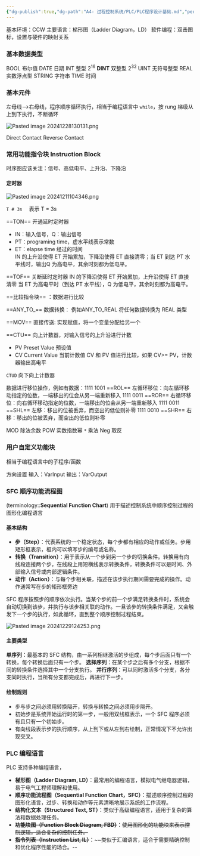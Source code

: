 ```yaml
---
{"dg-publish":true,"dg-path":"A4- 过程控制系统/PLC/PLC程序设计基础.md","permalink":"/A4- 过程控制系统/PLC/PLC程序设计基础/","dgPassFrontmatter":true,"noteIcon":"","created":"2025-08-02T10:36:28.428+08:00","updated":"2025-08-28T21:53:12.750+08:00"}
---
```




基本环境：CCW 
主要语言：梯形图（Ladder Diagram，LD）
软件编程：双击图标，设置与硬件的映射关系
### 基本数据类型
BOOL 布尔值
DATE  日期
INT  整型   $2^{16}$
**DINT** 双整型  $2^{32}$
UINT 无符号整型
REAL 实数浮点型
STRING  字符串
TIME 时间
### 基本元件
左母线-->右母线，程序顺序循环执行，相当于编程语言中 `while`，按 rung 梯级从上到下执行，不断循环

![Pasted image 20241228130131.png](/img/user/Functional%20files/Photo%20Resources/Pasted%20image%2020241228130131.png)

Direct Contact 
Reverse Contact 

### 常用功能指令块 Instruction Block
时序图应该关注：信号、高低电平、上升沿、下降沿
#### 定时器
![Pasted image 20241211104346.png](/img/user/Functional%20files/Photo%20Resources/Pasted%20image%2020241211104346.png)

`T # 3s  `   表示 T = 3s 

==TON==  开通延时定时器
- IN：输入信号，Q：输出信号
- PT：programing time，虚水平线表示常数
- ET：elapse time   经过的时间  
IN 的上升沿使得 ET 开始累加，下降沿使得 ET 直接清零；当 ET 到达 PT 水平线时，输出Q 为高电平，其余时刻都为低电平。

==TOF==  关断延时定时器
IN 的下降沿使得 ET 开始累加，上升沿使得 ET 直接清零
当 ET 为高电平时（到达 PT 水平线），Q 为低电平，其余时刻都为高电平。


==比较指令块== ：数据进行比较

==ANY_TO_==  数据转换：  例如ANY_TO_REAL 将任何数据转换为 REAL 类型

==MOV==   直接传送: 实现赋值，将一个变量分配给另一个


==CTU==  向上计数器，对输入信号的上升沿进行计数
- PV   Preset Value  预设值
- CV  Current Value  当前计数值
CV 和 PV 值进行比较，如果 CV>= PV，计数器输出高电平

`CTUD` 向下向上计数器

数据进行移位操作，例如有数据：1111 1001
==ROL==  左循环移位：向左循环移动指定的位数，一端移出的位会从另一端重新移入  1111 0011
==ROR==  右循环移位：向右循环移动指定的位数，一端移出的位会从另一端重新移入  1111 0011
==SHL==   左移：移出的位被丢弃，而空出的低位则补零 1111 0010
==SHR==   右移：移出的位被丢弃，而空出的低位则补零


MOD 除法余数
POW 实数指数幂
`*`  乘法
Neg 取反
### 用户自定义功能块
相当于编程语言中的子程序/函数

方向设置
输入：VarInput 
输出：VarOutput 


### SFC 顺序功能流程图
(terminology::**Sequential Function Chart**)
用于描述控制系统中顺序控制过程的图形化编程语言

#### 基本结构
- **步（Step）**：代表系统的一个稳定状态，每个步都有相应的动作或任务。步用矩形框表示，框内可以填写步的编号或名称。
- **转换（Transition）**：用于表示从一个步到另一个步的切换条件。转换用有向线段连接两个步，在线段上用短横线表示转换条件，转换条件可以是时间、外部输入信号或内部逻辑条件。
- **动作（Action）**：与每个步相关联，描述在该步执行期间需要完成的操作。动作通常写在步的矩形框旁边

SFC 程序按照步的顺序依次执行。当某个步的前一个步满足转换条件时，系统会自动切换到该步，并执行与该步相关联的动作。一旦该步的转换条件满足，又会触发下一个步的执行，如此循环，直到整个顺序控制过程结束。

![Pasted image 20241229124253.png](/img/user/Functional%20files/Photo%20Resources/Pasted%20image%2020241229124253.png)

#### 主要类型
**单序列**：最基本的 SFC 结构，由一系列相继激活的步组成，每个步后面只有一个转换，每个转换后面只有一个步。
**选择序列**：在某个步之后有多个分支，根据不同的转换条件选择其中一个分支执行。
**并行序列**：可以同时激活多个分支，各分支同时执行，当所有分支都完成后，再进行下一步。

#### 绘制规则
- 步与步之间必须用转换隔开，转换与转换之间必须用步隔开。
- 初始步是系统开始运行时的第一步，一般用双线框表示，一个 SFC 程序必须有且只有一个初始步。
- 有向线段表示步的执行顺序，从上到下或从左到右绘制，正常情况下不允许出现交叉。



### PLC 编程语言
PLC 支持多种编程语言，
- **梯形图（Ladder Diagram, LD）**：最常用的编程语言，模拟电气继电器逻辑，易于电气工程师理解和使用。
- **顺序功能流程图（Sequential Function Chart，SFC）**：描述顺序控制过程的图形化语言，过步、转换和动作等元素清晰地展示系统的工作流程。
- **结构化文本（Structured Text, ST）**：类似于高级编程语言，适用于复杂的算法和数据处理任务。
- **~~功能块图（Function Block Diagram, FBD）~~**：~~使用图形化的功能块来表示控制逻辑，适合复杂的控制任务。~~
- **~~指令列表（Instruction List, IL）~~**：~~类似于汇编语言，适合于需要精确控制和优化程序性能的场合。--

 